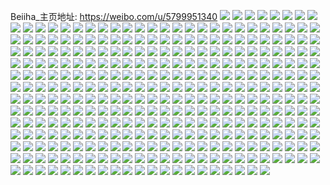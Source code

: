 Beiiha_主页地址: https://weibo.com/u/5799951340 
![](https://wx4.sinaimg.cn/mw2000/006kw0igly1h9i99sl8rhj30u014047m.jpg) 
![](https://wx4.sinaimg.cn/mw2000/006kw0igly1h9i99j6fqoj30u0140n2y.jpg) 
![](https://wx4.sinaimg.cn/mw2000/006kw0igly1h9i998jw00j30u0140qa4.jpg) 
![](https://wx4.sinaimg.cn/mw2000/006kw0igly1h9i99e47ksj30u0140q96.jpg) 
![](https://wx4.sinaimg.cn/mw2000/006kw0igly1h9i9958qyvj30u01407b1.jpg) 
![](https://wx4.sinaimg.cn/mw2000/006kw0igly1h9i99z9zszj30u01407a5.jpg) 
![](https://wx4.sinaimg.cn/mw2000/006kw0igly1h902e22z6vj30u01407el.jpg) 
![](https://wx4.sinaimg.cn/mw2000/006kw0igly1h902e70qssj30u014047a.jpg) 
![](https://wx4.sinaimg.cn/mw2000/006kw0igly1h902eaucwtj30u0140n7h.jpg) 
![](https://wx4.sinaimg.cn/mw2000/006kw0igly1h902e4m1xij30u0140gwk.jpg) 
![](https://wx4.sinaimg.cn/mw2000/006kw0igly1h8qp357pa7j30u0140jzs.jpg) 
![](https://wx4.sinaimg.cn/mw2000/006kw0igly1h8qp34rcl7j30u0140q9i.jpg) 
![](https://wx4.sinaimg.cn/mw2000/006kw0igly1h8qp33af9oj30u0140wk0.jpg) 
![](https://wx4.sinaimg.cn/mw2000/006kw0igly1h8qp35ktggj30u0140gqe.jpg) 
![](https://wx4.sinaimg.cn/mw2000/006kw0igly1h8qp34bru4j30u01407by.jpg) 
![](https://wx4.sinaimg.cn/mw2000/006kw0igly1h8qp33uug2j30u0140jwo.jpg) 
![](https://wx4.sinaimg.cn/mw2000/006kw0igly1h8gf6uwfdlj30u0140gsx.jpg) 
![](https://wx4.sinaimg.cn/mw2000/006kw0igly1h83npox277j32c03404qs.jpg) 
![](https://wx4.sinaimg.cn/mw2000/006kw0igly1h83nqull5ij31sc2ds4qr.jpg) 
![](https://wx4.sinaimg.cn/mw2000/006kw0igly1h83nq51zzfj32c03407wk.jpg) 
![](https://wx4.sinaimg.cn/mw2000/006kw0igly1h83nr3xk8kj32612w21kz.jpg) 
![](https://wx4.sinaimg.cn/mw2000/006kw0igly1h83npx5zw0j31sq2eau0y.jpg) 
![](https://wx4.sinaimg.cn/mw2000/006kw0igly1h83nqcg75jj32c03407wk.jpg) 
![](https://wx4.sinaimg.cn/mw2000/006kw0igly1h7omn6v42wj32c03404qp.jpg) 
![](https://wx4.sinaimg.cn/mw2000/006kw0igly1h7omn9rx2mj32c03401ig.jpg) 
![](https://wx4.sinaimg.cn/mw2000/006kw0igly1h7omn8ufv6j32c03407wi.jpg) 
![](https://wx4.sinaimg.cn/mw2000/006kw0igly1h7omn5via1j32c03401ky.jpg) 
![](https://wx4.sinaimg.cn/mw2000/006kw0igly1h7mgxc5g95j32b23067wi.jpg) 
![](https://wx4.sinaimg.cn/mw2000/006kw0igly1h7mgx9ompcj32c03401kz.jpg) 
![](https://wx4.sinaimg.cn/mw2000/006kw0igly1h7mgxauh7ij31401hcncv.jpg) 
![](https://wx4.sinaimg.cn/mw2000/006kw0igly1h7mgxdqxn6j326u2x4npd.jpg) 
![](https://wx4.sinaimg.cn/mw2000/006kw0igly1h7hfimues2j324s2uekjl.jpg) 
![](https://wx4.sinaimg.cn/mw2000/006kw0igly1h7hfirparbj326r2x0npd.jpg) 
![](https://wx4.sinaimg.cn/mw2000/006kw0igly1h7hfj3v34tj31kx2dddsp.jpg) 
![](https://wx4.sinaimg.cn/mw2000/006kw0igly1h7hfj5ct4sj31kx2ddhdu.jpg) 
![](https://wx4.sinaimg.cn/mw2000/006kw0igly1h7hfj00h2rj31kx2dd7fx.jpg) 
![](https://wx4.sinaimg.cn/mw2000/006kw0igly1h7ggji47u8j31p729lb2a.jpg) 
![](https://wx4.sinaimg.cn/mw2000/006kw0igly1h7ek48uulij32c0340hdt.jpg) 
![](https://wx4.sinaimg.cn/mw2000/006kw0igly1h7ek4ag4hij31r0340hdt.jpg) 
![](https://wx4.sinaimg.cn/mw2000/006kw0igly1h7ek4bi51mj31r0340e81.jpg) 
![](https://wx4.sinaimg.cn/mw2000/006kw0igly1h7ek3zu5rij32c03407wh.jpg) 
![](https://wx4.sinaimg.cn/mw2000/006kw0igly1h7ek41oqkvj32c03404qp.jpg) 
![](https://wx4.sinaimg.cn/mw2000/006kw0igly1h7ek439t22j32c03404qq.jpg) 
![](https://wx4.sinaimg.cn/mw2000/006kw0igly1h7ek45partj32c0340b29.jpg) 
![](https://wx4.sinaimg.cn/mw2000/006kw0igly1h7ek47n8ktj32c03401ky.jpg) 
![](https://wx4.sinaimg.cn/mw2000/006kw0igly1h7ek44op69j32c03404qq.jpg) 
![](https://wx4.sinaimg.cn/mw2000/006kw0igly1h7al4zhz2pj30u0140gr5.jpg) 
![](https://wx4.sinaimg.cn/mw2000/006kw0igly1h7al4y7ozej30u0140n9k.jpg) 
![](https://wx4.sinaimg.cn/mw2000/006kw0igly1h7al4xu6rjj30u0140tgq.jpg) 
![](https://wx4.sinaimg.cn/mw2000/006kw0igly1h7al4zvrqhj30u0140adz.jpg) 
![](https://wx4.sinaimg.cn/mw2000/006kw0igly1h704uxt55pj30u0190139.jpg) 
![](https://wx4.sinaimg.cn/mw2000/006kw0igly1h704uxdghoj30u0190q7x.jpg) 
![](https://wx4.sinaimg.cn/mw2000/006kw0igly1h704uwv4vbj30u01900z6.jpg) 
![](https://wx4.sinaimg.cn/mw2000/006kw0igly1h704uw5dx9j30sg1kwqco.jpg) 
![](https://wx4.sinaimg.cn/mw2000/006kw0igly1h704uva3csj30u0190dqt.jpg) 
![](https://wx4.sinaimg.cn/mw2000/006kw0igly1h704uydothj30u019045m.jpg) 
![](https://wx4.sinaimg.cn/mw2000/006kw0igly1h6w1o9n10sj30u01407dl.jpg) 
![](https://wx4.sinaimg.cn/mw2000/006kw0igly1h6w1oa5yhdj30u014048l.jpg) 
![](https://wx4.sinaimg.cn/mw2000/006kw0igly1h6vzyqkbhuj30u00u0afx.jpg) 
![](https://wx4.sinaimg.cn/mw2000/006kw0igly1h6vzve8c2rj30u00u0abv.jpg) 
![](https://wx4.sinaimg.cn/mw2000/006kw0igly1h6s9102n7uj30u0140dij.jpg) 
![](https://wx4.sinaimg.cn/mw2000/006kw0igly1h6s912y1olj30u0140n50.jpg) 
![](https://wx4.sinaimg.cn/mw2000/006kw0igly1h6s9150y19j30u01407fo.jpg) 
![](https://wx4.sinaimg.cn/mw2000/006kw0igly1h6s9170l7jj30u014045w.jpg) 
![](https://wx4.sinaimg.cn/mw2000/006kw0igly1h6s911ol4tj30u0140grm.jpg) 
![](https://wx4.sinaimg.cn/mw2000/006kw0igly1h6k8q4lgyfj30u014079m.jpg) 
![](https://wx4.sinaimg.cn/mw2000/006kw0igly1h6k8pygg17j30u0140n41.jpg) 
![](https://wx4.sinaimg.cn/mw2000/006kw0igly1h6k8pwlopkj30u0140n1w.jpg) 
![](https://wx4.sinaimg.cn/mw2000/006kw0igly1h6k8q5jdb5j30u01407a0.jpg) 
![](https://wx4.sinaimg.cn/mw2000/006kw0igly1h6k8pvsv2jj30u0140aaf.jpg) 
![](https://wx4.sinaimg.cn/mw2000/006kw0igly1h6k8q6njr8j30u014078f.jpg) 
![](https://wx4.sinaimg.cn/mw2000/006kw0igly1h6hqdy2ww6j30u0140gni.jpg) 
![](https://wx4.sinaimg.cn/mw2000/006kw0igly1h6hqe3u14vj30u0140jt6.jpg) 
![](https://wx4.sinaimg.cn/mw2000/006kw0igly1h6hqdz1xl6j30u0140ahp.jpg) 
![](https://wx4.sinaimg.cn/mw2000/006kw0igly1h6hqe55n2gj30u01400vd.jpg) 
![](https://wx4.sinaimg.cn/mw2000/006kw0igly1h6hqdzvu1sj30u0141ac1.jpg) 
![](https://wx4.sinaimg.cn/mw2000/006kw0igly1h6hqdxj9a0j30u0140n3f.jpg) 
![](https://wx4.sinaimg.cn/mw2000/006kw0igly1h6hqe1dt7tj30u0140gsy.jpg) 
![](https://wx4.sinaimg.cn/mw2000/006kw0igly1h6hqe2fhymj30u0140gx7.jpg) 
![](https://wx4.sinaimg.cn/mw2000/006kw0igly1h6hqe35tvyj30u014042o.jpg) 
![](https://wx4.sinaimg.cn/mw2000/006kw0igly1h6eb383vpxj30u0140wmg.jpg) 
![](https://wx4.sinaimg.cn/mw2000/006kw0igly1h6eb35lylyj30u0132wki.jpg) 
![](https://wx4.sinaimg.cn/mw2000/006kw0igly1h6eb36elclj30u0140dnl.jpg) 
![](https://wx4.sinaimg.cn/mw2000/006kw0igly1h6eb379d43j30u0140qb0.jpg) 
![](https://wx4.sinaimg.cn/mw2000/006kw0igly1h6eb38z7eqj30u014045y.jpg) 
![](https://wx4.sinaimg.cn/mw2000/006kw0igly1h61n1jj9orj30u014078s.jpg) 
![](https://wx4.sinaimg.cn/mw2000/006kw0igly1h61n1mwhi7j30u01400x4.jpg) 
![](https://wx4.sinaimg.cn/mw2000/006kw0igly1h61n1t8josj30u01400xd.jpg) 
![](https://wx4.sinaimg.cn/mw2000/006kw0igly1h61n1flu7fj30u01407az.jpg) 
![](https://wx4.sinaimg.cn/mw2000/006kw0igly1h61n1hfkndj30u0140tbu.jpg) 
![](https://wx4.sinaimg.cn/mw2000/006kw0igly1h61n1qqv1wj30u0140wp8.jpg) 
![](https://wx4.sinaimg.cn/mw2000/006kw0igly1h5vvtj41tcj30u00u0n67.jpg) 
![](https://wx4.sinaimg.cn/mw2000/006kw0igly1h5vvtp8azoj30u00u0dn3.jpg) 
![](https://wx4.sinaimg.cn/mw2000/006kw0igly1h5vvthll8ij30u00u0qbd.jpg) 
![](https://wx4.sinaimg.cn/mw2000/006kw0igly1h5vvtq4k43j30u00u0n4n.jpg) 
![](https://wx4.sinaimg.cn/mw2000/006kw0igly1h5s2wokoztj30u014012f.jpg) 
![](https://wx4.sinaimg.cn/mw2000/006kw0igly1h5foagbxryj30u0140dnd.jpg) 
![](https://wx4.sinaimg.cn/mw2000/006kw0igly1h5foafclo3j30u0140wli.jpg) 
![](https://wx4.sinaimg.cn/mw2000/006kw0igly1h5foae0d6pj30u01400yf.jpg) 
![](https://wx4.sinaimg.cn/mw2000/006kw0igly1h5foahli7rj30u0140qaa.jpg) 
![](https://wx4.sinaimg.cn/mw2000/006kw0igly1h5esi07o8kj30u01syqae.jpg) 
![](https://wx4.sinaimg.cn/mw2000/006kw0igly1h5esdh8wf1j30u01sygv3.jpg) 
![](https://wx4.sinaimg.cn/mw2000/006kw0igly1h54ehnvtahj30tz0h0gnp.jpg) 
![](https://wx4.sinaimg.cn/mw2000/006kw0igly1h52ngvn3aej322z2rz4qq.jpg) 
![](https://wx4.sinaimg.cn/mw2000/006kw0igly1h52ncqiij2j32522urkjm.jpg) 
![](https://wx4.sinaimg.cn/mw2000/006kw0igly1h52ncvlmjuj32c0340u0y.jpg) 
![](https://wx4.sinaimg.cn/mw2000/006kw0igly1h52nd8gdyjj327p2y9qv6.jpg) 
![](https://wx4.sinaimg.cn/mw2000/006kw0igly1h52ndbsz4yj32c03401kz.jpg) 
![](https://wx4.sinaimg.cn/mw2000/006kw0igly1h52ndhndctj32c03404qr.jpg) 
![](https://wx4.sinaimg.cn/mw2000/006kw0igly1h52ngxlm8yj32c0340npd.jpg) 
![](https://wx4.sinaimg.cn/mw2000/006kw0igly1h52nfrd3mwj326c2wg1ky.jpg) 
![](https://wx4.sinaimg.cn/mw2000/006kw0igly1h52ndedgi9j31sc2dse82.jpg) 
![](https://wx4.sinaimg.cn/mw2000/006kw0igly1h4txuy0ctjj30u00u0dk9.jpg) 
![](https://wx4.sinaimg.cn/mw2000/006kw0igly1h4txv0pojkj30pb0pb7ac.jpg) 
![](https://wx4.sinaimg.cn/mw2000/006kw0igly1h4pc16gj8aj30yi1pcaxb.jpg) 
![](https://wx4.sinaimg.cn/mw2000/006kw0igly1h4pc16yzwzj30yi1pcqsx.jpg) 
![](https://wx4.sinaimg.cn/mw2000/006kw0igly1h4kl06wf5zj30u0140tgs.jpg) 
![](https://wx4.sinaimg.cn/mw2000/006kw0igly1h4kl078kyyj30u0140432.jpg) 
![](https://wx4.sinaimg.cn/mw2000/006kw0igly1h4kl04w7czj30u0140ahd.jpg) 
![](https://wx4.sinaimg.cn/mw2000/006kw0igly1h4kl0612m9j30u0140464.jpg) 
![](https://wx4.sinaimg.cn/mw2000/006kw0igly1h4kl07qgtoj30u0140dme.jpg) 
![](https://wx4.sinaimg.cn/mw2000/006kw0igly1h4kl04m159j30u01hcnb2.jpg) 
![](https://wx4.sinaimg.cn/mw2000/006kw0igly1h4kl06fdg9j30u01hck0u.jpg) 
![](https://wx4.sinaimg.cn/mw2000/006kw0igly1h4kl05hz61j30u0140n44.jpg) 
![](https://wx4.sinaimg.cn/mw2000/006kw0igly1h4kl057ol6j30u0140jym.jpg) 
![](https://wx4.sinaimg.cn/mw2000/006kw0igly1h4h2nyvhv4j30u0140gue.jpg) 
![](https://wx4.sinaimg.cn/mw2000/006kw0igly1h4h2nzksbxj30u0140gu3.jpg) 
![](https://wx4.sinaimg.cn/mw2000/006kw0igly1h4bi1ie5p8j30u0140jxi.jpg) 
![](https://wx4.sinaimg.cn/mw2000/006kw0igly1h4bi1lcfg4j30u0140wk1.jpg) 
![](https://wx4.sinaimg.cn/mw2000/006kw0igly1h4bi1noy9bj30u0140q9m.jpg) 
![](https://wx4.sinaimg.cn/mw2000/006kw0igly1h4bi1b574cj30u0140ahc.jpg) 
![](https://wx4.sinaimg.cn/mw2000/006kw0igly1h4bi21vp49j30u0140wlu.jpg) 
![](https://wx4.sinaimg.cn/mw2000/006kw0igly1h4bi1eujk1j30u0140n4n.jpg) 
![](https://wx4.sinaimg.cn/mw2000/006kw0igly1h3yac84b7qj30u0140thl.jpg) 
![](https://wx4.sinaimg.cn/mw2000/006kw0igly1h3v6rld6edj32c03404qq.jpg) 
![](https://wx4.sinaimg.cn/mw2000/006kw0igly1h3v6rdguo5j32c0340b2a.jpg) 
![](https://wx4.sinaimg.cn/mw2000/006kw0igly1h3v6r5ocbrj32c03404qs.jpg) 
![](https://wx4.sinaimg.cn/mw2000/006kw0igly1h3v6rinxm1j32c0340e82.jpg) 
![](https://wx4.sinaimg.cn/mw2000/006kw0igly1h3v6r9jf63j32c0340x6r.jpg) 
![](https://wx4.sinaimg.cn/mw2000/006kw0igly1h3o8lw10q2j30yi1egax4.jpg) 
![](https://wx4.sinaimg.cn/mw2000/006kw0igly1h3o8lwq8l6j30yi1ev7t5.jpg) 
![](https://wx4.sinaimg.cn/mw2000/006kw0igly1h3o8lxemftj30yi1edwyf.jpg) 
![](https://wx4.sinaimg.cn/mw2000/006kw0igly1h3o8m410i1j31sc2ds4qq.jpg) 
![](https://wx4.sinaimg.cn/mw2000/006kw0igly1h3kejb0bumj31sc2dshdu.jpg) 
![](https://wx4.sinaimg.cn/mw2000/006kw0igly1h3kejf4s74j32c0340b2a.jpg) 
![](https://wx4.sinaimg.cn/mw2000/006kw0igly1h3kejlg279j32c03404qr.jpg) 
![](https://wx4.sinaimg.cn/mw2000/006kw0igly1h3kejr85vyj32c03404qr.jpg) 
![](https://wx4.sinaimg.cn/mw2000/006kw0igly1h3kejwadejj32c03404qr.jpg) 
![](https://wx4.sinaimg.cn/mw2000/006kw0igly1h3g5efywvcj30yi1pch5n.jpg) 
![](https://wx4.sinaimg.cn/mw2000/006kw0igly1h3g5ef9lr7j31sc2dse82.jpg) 
![](https://wx4.sinaimg.cn/mw2000/006kw0igly1h3dtm0ns8mj30u01sydn0.jpg) 
![](https://wx4.sinaimg.cn/mw2000/006kw0igly1h3dd32ah92j30u0140dlx.jpg) 
![](https://wx4.sinaimg.cn/mw2000/006kw0igly1h3dd2zk2pbj30u015l0z8.jpg) 
![](https://wx4.sinaimg.cn/mw2000/006kw0igly1h3dd332f1kj30u0140aid.jpg) 
![](https://wx4.sinaimg.cn/mw2000/006kw0igly1h3dd33oqwqj30u0140dle.jpg) 
![](https://wx4.sinaimg.cn/mw2000/006kw0igly1h3dd34d4m1j30u01400z0.jpg) 
![](https://wx4.sinaimg.cn/mw2000/006kw0igly1h3dd309wk1j30u0140ah0.jpg) 
![](https://wx4.sinaimg.cn/mw2000/006kw0igly1h3dd31nt0pj30u0140gs8.jpg) 
![](https://wx4.sinaimg.cn/mw2000/006kw0igly1h3dd6jc8z5j30u01hcakh.jpg) 
![](https://wx4.sinaimg.cn/mw2000/006kw0igly1h3dd6k8ehgj30u01hcanv.jpg) 
![](https://wx4.sinaimg.cn/mw2000/006kw0igly1h3b6k611tqj30u0140gqn.jpg) 
![](https://wx4.sinaimg.cn/mw2000/006kw0igly1h3b6k4rtttj30u0140n3h.jpg) 
![](https://wx4.sinaimg.cn/mw2000/006kw0igly1h3b6k7vs4hj30u0140dn5.jpg) 
![](https://wx4.sinaimg.cn/mw2000/006kw0igly1h3b6j68ntcj30u0131dnc.jpg) 
![](https://wx4.sinaimg.cn/mw2000/006kw0igly1h37mzqjlzwj30u017r47l.jpg) 
![](https://wx4.sinaimg.cn/mw2000/006kw0igly1h37mzpwe81j30u017uqc2.jpg) 
![](https://wx4.sinaimg.cn/mw2000/006kw0igly1h37mzpg24kj30u017v7fj.jpg) 
![](https://wx4.sinaimg.cn/mw2000/006kw0igly1h35g8r538xj30u01407c4.jpg) 
![](https://wx4.sinaimg.cn/mw2000/006kw0igly1h35g8sge60j30u00wq7ci.jpg) 
![](https://wx4.sinaimg.cn/mw2000/006kw0igly1h35g8u9cc4j30u0140k0i.jpg) 
![](https://wx4.sinaimg.cn/mw2000/006kw0igly1h35g9awqt5j30u0141wmu.jpg) 
![](https://wx4.sinaimg.cn/mw2000/006kw0igly1h35g8zyvhjj30u01407cp.jpg) 
![](https://wx4.sinaimg.cn/mw2000/006kw0igly1h35g8pi47qj30u01407d8.jpg) 
![](https://wx4.sinaimg.cn/mw2000/006kw0igly1h35g8q5exoj30u014011u.jpg) 
![](https://wx4.sinaimg.cn/mw2000/006kw0igly1h30w1snt4qj30u01hcaoi.jpg) 
![](https://wx4.sinaimg.cn/mw2000/006kw0igly1h30w1rervjj30u01hc15a.jpg) 
![](https://wx4.sinaimg.cn/mw2000/006kw0igly1h30w2vtw0fj30u01hcds9.jpg) 
![](https://wx4.sinaimg.cn/mw2000/006kw0igly1h30w1tnljkj30u01hcwq1.jpg) 
![](https://wx4.sinaimg.cn/mw2000/006kw0igly1h30w1r1keaj30u01hc7ii.jpg) 
![](https://wx4.sinaimg.cn/mw2000/006kw0igly1h30w1qigbgj30u01hcwqb.jpg) 
![](https://wx4.sinaimg.cn/mw2000/006kw0igly1h2wbcxyygfj30u01407br.jpg) 
![](https://wx4.sinaimg.cn/mw2000/006kw0igly1h2wbcyu2d1j30u0140gtq.jpg) 
![](https://wx4.sinaimg.cn/mw2000/006kw0igly1h2wbczjbf1j30u0140do8.jpg) 
![](https://wx4.sinaimg.cn/mw2000/006kw0igly1h2to3e50k7j30u01hc15w.jpg) 
![](https://wx4.sinaimg.cn/mw2000/006kw0igly1h2to3d22mdj30u01hcaqt.jpg) 
![](https://wx4.sinaimg.cn/mw2000/006kw0igly1h2to380urjj30u014016n.jpg) 
![](https://wx4.sinaimg.cn/mw2000/006kw0igly1h2to39fdbjj30u01404bk.jpg) 
![](https://wx4.sinaimg.cn/mw2000/006kw0igly1h2to3avt0bj30u0140aly.jpg) 
![](https://wx4.sinaimg.cn/mw2000/006kw0igly1h2to36pb4ej30u0140n46.jpg) 
![](https://wx4.sinaimg.cn/mw2000/006kw0igly1h2to3k54l6j31400u0tia.jpg) 
![](https://wx4.sinaimg.cn/mw2000/006kw0igly1h2pfr18ybxj30u013zqb0.jpg) 
![](https://wx4.sinaimg.cn/mw2000/006kw0igly1h2pfr1masgj30u013z46l.jpg) 
![](https://wx4.sinaimg.cn/mw2000/006kw0igly1h2pfr236azj30u0140gtp.jpg) 
![](https://wx4.sinaimg.cn/mw2000/006kw0igly1h2lm9jtzaoj30u0140tg0.jpg) 
![](https://wx4.sinaimg.cn/mw2000/006kw0igly1h2lm9kdn73j30u014045q.jpg) 
![](https://wx4.sinaimg.cn/mw2000/006kw0igly1h2kqp3vnarj30u00u0djx.jpg) 
![](https://wx4.sinaimg.cn/mw2000/006kw0igly1h2ilyyr9grj30u0140n5g.jpg) 
![](https://wx4.sinaimg.cn/mw2000/006kw0igly1h2ilyzx6dwj30u01407cd.jpg) 
![](https://wx4.sinaimg.cn/mw2000/006kw0igly1h2ilz0n6d9j30u0140n3v.jpg) 
![](https://wx4.sinaimg.cn/mw2000/006kw0igly1h2ilyz2ai4j30u01hcguz.jpg) 
![](https://wx4.sinaimg.cn/mw2000/006kw0igly1h2ilz0zcs7j30u0190jwp.jpg) 
![](https://wx4.sinaimg.cn/mw2000/006kw0igly1h2g1nqwazbj30u0140qb4.jpg) 
![](https://wx4.sinaimg.cn/mw2000/006kw0igly1h2g1nrbio1j30u014047x.jpg) 
![](https://wx4.sinaimg.cn/mw2000/006kw0igly1h2g1npxr5lj30u0140dql.jpg) 
![](https://wx4.sinaimg.cn/mw2000/006kw0igly1h2g1npe1thj30u0140qdw.jpg) 
![](https://wx4.sinaimg.cn/mw2000/006kw0igly1h2g1ns963gj30u0140wpd.jpg) 
![](https://wx4.sinaimg.cn/mw2000/006kw0igly1h2g1nrogfrj30u0140dnr.jpg) 
![](https://wx4.sinaimg.cn/mw2000/006kw0igly1h2g1nqdgjcj30u0140aib.jpg) 
![](https://wx4.sinaimg.cn/mw2000/006kw0igly1h2g1ovjollj30u0140k3d.jpg) 
![](https://wx4.sinaimg.cn/mw2000/006kw0igly1h2g1ntnelwj30u0140k23.jpg) 
![](https://wx4.sinaimg.cn/mw2000/006kw0igly1h2ds60trxzj30u01dhjx9.jpg) 
![](https://wx4.sinaimg.cn/mw2000/006kw0igly1h2ds615p0ej30u01deq98.jpg) 
![](https://wx4.sinaimg.cn/mw2000/006kw0igly1h2ds6096k4j30u01de44j.jpg) 
![](https://wx4.sinaimg.cn/mw2000/006kw0igly1h2ds61g52mj30u01dxn36.jpg) 
![](https://wx4.sinaimg.cn/mw2000/006kw0igly1h2ds62km4wj30u0140n1j.jpg) 
![](https://wx4.sinaimg.cn/mw2000/006kw0igly1h2ds918o62j30u0190n2d.jpg) 
![](https://wx4.sinaimg.cn/mw2000/006kw0igly1h294ym2vxvj30u014012z.jpg) 
![](https://wx4.sinaimg.cn/mw2000/006kw0igly1h294ynax11j30u0140gw3.jpg) 
![](https://wx4.sinaimg.cn/mw2000/006kw0igly1h294ynmsg4j30u0141485.jpg) 
![](https://wx4.sinaimg.cn/mw2000/006kw0igly1h294yolgngj30u0140k0g.jpg) 
![](https://wx4.sinaimg.cn/mw2000/006kw0igly1h294yoadbtj30u0140gw1.jpg) 
![](https://wx4.sinaimg.cn/mw2000/006kw0igly1h294ypejnfj30u014011m.jpg) 
![](https://wx4.sinaimg.cn/mw2000/006kw0igly1h276y4ig6nj30u013zahh.jpg) 
![](https://wx4.sinaimg.cn/mw2000/006kw0igly1h248c9js0wj308c06iq2u.jpg) 
![](https://wx4.sinaimg.cn/mw2000/006kw0igly1h211xu8zgwj30u0140k1y.jpg) 
![](https://wx4.sinaimg.cn/mw2000/006kw0igly1h211xulmsvj30u01407gz.jpg) 
![](https://wx4.sinaimg.cn/mw2000/006kw0igly1h211xtbn4oj30u0140n7s.jpg) 
![](https://wx4.sinaimg.cn/mw2000/006kw0igly1h1vkg9o2lcj30u01407bl.jpg) 
![](https://wx4.sinaimg.cn/mw2000/006kw0igly1h1vkgceon1j30u0141ahu.jpg) 
![](https://wx4.sinaimg.cn/mw2000/006kw0igly1h1vkgd7ajbj30u0141gta.jpg) 
![](https://wx4.sinaimg.cn/mw2000/006kw0igly1h1vkgbt5jmj30u0140ahu.jpg) 
![](https://wx4.sinaimg.cn/mw2000/006kw0igly1h1o2wq0nkcj30u013ln87.jpg) 
![](https://wx4.sinaimg.cn/mw2000/006kw0igly1h1o2wqr8vjj30u014011o.jpg) 
![](https://wx4.sinaimg.cn/mw2000/006kw0igly1h1o2wnndnpj30u014012a.jpg) 
![](https://wx4.sinaimg.cn/mw2000/006kw0igly1h1o2wpkswxj30u013iwlv.jpg) 
![](https://wx4.sinaimg.cn/mw2000/006kw0igly1h1o2wozxlbj30u013zk4i.jpg) 
![](https://wx4.sinaimg.cn/mw2000/006kw0igly1h1o2wmr8hhj30u014048f.jpg) 
![](https://wx4.sinaimg.cn/mw2000/006kw0igly1h1o2wn553bj30u0140dpq.jpg) 
![](https://wx4.sinaimg.cn/mw2000/006kw0igly1h1o2wmerdvj30u01407df.jpg) 
![](https://wx4.sinaimg.cn/mw2000/006kw0igly1h1o2wol97tj30u0140djj.jpg) 
![](https://wx4.sinaimg.cn/mw2000/006kw0igly1h1oln6vnuej30u0140jyx.jpg) 
![](https://wx4.sinaimg.cn/mw2000/006kw0igly1h1oln6cmhmj30u014045p.jpg) 
![](https://wx4.sinaimg.cn/mw2000/006kw0igly1h1lm6waqp9j30u0140qf1.jpg) 
![](https://wx4.sinaimg.cn/mw2000/006kw0igly1h1lm6y322gj30u01407d0.jpg) 
![](https://wx4.sinaimg.cn/mw2000/006kw0igly1h1g8bprtu6j30u0140afn.jpg) 
![](https://wx4.sinaimg.cn/mw2000/006kw0igly1h1g8bns3pej30u0140dkl.jpg) 
![](https://wx4.sinaimg.cn/mw2000/006kw0igly1h1g8bolb4lj30u0140jw6.jpg) 
![](https://wx4.sinaimg.cn/mw2000/006kw0igly1h1g8bo3fdtj30u01400xj.jpg) 
![](https://wx4.sinaimg.cn/mw2000/006kw0igly1h1g8bpaq9aj30u0140n3d.jpg) 
![](https://wx4.sinaimg.cn/mw2000/006kw0igly1h1g8bq26d3j30u0141n3d.jpg) 
![](https://wx4.sinaimg.cn/mw2000/006kw0igly1h1g8bnh73tj30u0189q9c.jpg) 
![](https://wx4.sinaimg.cn/mw2000/006kw0igly1h1g8bozwnij30u01b7teu.jpg) 
![](https://wx4.sinaimg.cn/mw2000/006kw0igly1h1g8bqdnvhj30n013kafk.jpg) 
![](https://wx4.sinaimg.cn/mw2000/006kw0igly1h1dsnt6p80j30u013zn73.jpg) 
![](https://wx4.sinaimg.cn/mw2000/006kw0igly1h1dso4eai4j30u0140n6t.jpg) 
![](https://wx4.sinaimg.cn/mw2000/006kw0igly1h1dso0x438j30u0140qgt.jpg) 
![](https://wx4.sinaimg.cn/mw2000/006kw0igly1h1dso5e89aj30u0140aom.jpg) 
![](https://wx4.sinaimg.cn/mw2000/006kw0igly1h1dso2801kj30u0140k6e.jpg) 
![](https://wx4.sinaimg.cn/mw2000/006kw0igly1h1dso65wxpj30u013zk3d.jpg) 
![](https://wx4.sinaimg.cn/mw2000/006kw0igly1h1dso095oyj30u015t13h.jpg) 
![](https://wx4.sinaimg.cn/mw2000/006kw0igly1h1dso6rjmgj30u01407es.jpg) 
![](https://wx4.sinaimg.cn/mw2000/006kw0igly1h1apnwtolaj30u0140n4d.jpg) 
![](https://wx4.sinaimg.cn/mw2000/006kw0igly1h1apnx9km9j30u014010g.jpg) 
![](https://wx4.sinaimg.cn/mw2000/006kw0igly1h18cvg9msaj30u01kbjwp.jpg) 
![](https://wx4.sinaimg.cn/mw2000/006kw0igly1h18cvox5m9j30u01j9wic.jpg) 
![](https://wx4.sinaimg.cn/mw2000/006kw0igly1h13t3xxd1ij30u0140dq6.jpg) 
![](https://wx4.sinaimg.cn/mw2000/006kw0igly1h13t3xjl7mj30u013zguw.jpg) 
![](https://wx4.sinaimg.cn/mw2000/006kw0igly1h13t3ybvj2j30u0140ti5.jpg) 
![](https://wx4.sinaimg.cn/mw2000/006kw0igly1h12km9zhvmj30u0141dqg.jpg) 
![](https://wx4.sinaimg.cn/mw2000/006kw0igly1h12kmc1upwj30u0190k0j.jpg) 
![](https://wx4.sinaimg.cn/mw2000/006kw0igly1h12kmf0c9jj30u01907ea.jpg) 
![](https://wx4.sinaimg.cn/mw2000/006kw0igly1h12kol3r7aj30u01900yg.jpg) 
![](https://wx4.sinaimg.cn/mw2000/006kw0igly1h0xcnxj1qqj30u013v7f2.jpg) 
![](https://wx4.sinaimg.cn/mw2000/006kw0igly1h0xcnzbm4wj30u0140tk1.jpg) 
![](https://wx4.sinaimg.cn/mw2000/006kw0igly1h0xco0sdq0j30u0140dpl.jpg) 
![](https://wx4.sinaimg.cn/mw2000/006kw0igly1h0xco1qmdnj30u01407ea.jpg) 
![](https://wx4.sinaimg.cn/mw2000/006kw0igly1h0xcnuljhzj30u01407et.jpg) 
![](https://wx4.sinaimg.cn/mw2000/006kw0igly1h0xco2z7u6j30u0140akg.jpg) 
![](https://wx4.sinaimg.cn/mw2000/006kw0igly1h0xco3uzfkj30u014011y.jpg) 
![](https://wx4.sinaimg.cn/mw2000/006kw0igly1h0xco4ze4ij30u0141dqg.jpg) 
![](https://wx4.sinaimg.cn/mw2000/006kw0igly1h0vp115cckj30u00z110k.jpg) 
![](https://wx4.sinaimg.cn/mw2000/006kw0igly1h0vp10pqasj30u014046l.jpg) 
![](https://wx4.sinaimg.cn/mw2000/006kw0igly1h0vp11onlvj30u013z46z.jpg) 
![](https://wx4.sinaimg.cn/mw2000/006kw0igly1h0vp128ziqj30u0140ajj.jpg) 
![](https://wx4.sinaimg.cn/mw2000/006kw0igly1h0vp12mj9bj30u013zdon.jpg) 
![](https://wx4.sinaimg.cn/mw2000/006kw0igly1h0vp12xzdkj30u013zqbv.jpg) 
![](https://wx4.sinaimg.cn/mw2000/006kw0igly1h0ps5p60qhj30u0157q8x.jpg) 
![](https://wx4.sinaimg.cn/mw2000/006kw0igly1h0qfp3s0qsj30u01407ag.jpg) 
![](https://wx4.sinaimg.cn/mw2000/006kw0igly1h0ps5qxys4j30u0140dm5.jpg) 
![](https://wx4.sinaimg.cn/mw2000/006kw0igly1h0ps5rqlurj30u0141age.jpg) 
![](https://wx4.sinaimg.cn/mw2000/006kw0igly1h0n4ubcmkkj30u0140q7w.jpg) 
![](https://wx4.sinaimg.cn/mw2000/006kw0igly1h0gdhmqflvj30u00u00xh.jpg) 
![](https://wx4.sinaimg.cn/mw2000/006kw0igly1h0ao68s9h9j30u019079l.jpg) 
![](https://wx4.sinaimg.cn/mw2000/006kw0igly1h005f4fri2j30u0140jyb.jpg) 
![](https://wx4.sinaimg.cn/mw2000/006kw0igly1h005f4qg5dj30u0140tfm.jpg) 
![](https://wx4.sinaimg.cn/mw2000/006kw0igly1h005f3gyfcj30u0140jyi.jpg) 
![](https://wx4.sinaimg.cn/mw2000/006kw0igly1h005f3u2qgj30u0136jyp.jpg) 
![](https://wx4.sinaimg.cn/mw2000/006kw0igly1h005f32m95j30u00u0799.jpg) 
![](https://wx4.sinaimg.cn/mw2000/006kw0igly1h005f2a040j30sg13fgs9.jpg) 
![](https://wx4.sinaimg.cn/mw2000/006kw0igly1h005f76zwxj30sg13en2z.jpg) 
![](https://wx4.sinaimg.cn/mw2000/006kw0igly1gzu7nqtl7lj30u014010v.jpg) 
![](https://wx4.sinaimg.cn/mw2000/006kw0igly1gzu7lutckkj30u01sy10l.jpg) 
![](https://wx4.sinaimg.cn/mw2000/006kw0igly1gz05i275f6j30u00u0wjb.jpg) 
![](https://wx4.sinaimg.cn/mw2000/006kw0igly1gz05i894v6j30u00u0wji.jpg) 
![](https://wx4.sinaimg.cn/mw2000/006kw0igly1gz05i4scwzj30u00u0aey.jpg) 
![](https://wx4.sinaimg.cn/mw2000/006kw0igly1gz05i58lpjj30u00u0dl2.jpg) 
![](https://wx4.sinaimg.cn/mw2000/006kw0igly1gz05i5qrahj30u00u0jwi.jpg) 
![](https://wx4.sinaimg.cn/mw2000/006kw0igly1gz05i6l52oj30u0141qaq.jpg) 
![](https://wx4.sinaimg.cn/mw2000/006kw0igly1gz05i76fctj30u01417a6.jpg) 
![](https://wx4.sinaimg.cn/mw2000/006kw0igly1gz05i8pgknj30ur0u0afm.jpg) 
![](https://wx4.sinaimg.cn/mw2000/006kw0igly1gz05i32w1mj30uf0u079u.jpg) 
![](https://wx4.sinaimg.cn/mw2000/006kw0igly1gufue2zbl5j60u010a10102.jpg) 
![](https://wx4.sinaimg.cn/mw2000/006kw0igly1gufue6mbtkj60u0140gsb02.jpg) 
![](https://wx4.sinaimg.cn/mw2000/006kw0igly1gufue61p9xj60u00yydm602.jpg) 
![](https://wx4.sinaimg.cn/mw2000/006kw0igly1gufue49zd1j60u017hjzj02.jpg) 
![](https://wx4.sinaimg.cn/mw2000/006kw0igly1gufue8ba10j60u0140wlz02.jpg) 
![](https://wx4.sinaimg.cn/mw2000/006kw0igly1gufueaifw5j61400u0dlu02.jpg) 
![](https://wx4.sinaimg.cn/mw2000/006kw0igly1gufue3k1ctj614b0u047202.jpg) 
![](https://wx4.sinaimg.cn/mw2000/006kw0igly1gufue5m75ej61bt0u0jxa02.jpg) 
![](https://wx4.sinaimg.cn/mw2000/006kw0igly1gufue2e0j9j60u0140n1v02.jpg) 
![](https://wx4.sinaimg.cn/mw2000/006kw0igly1gufue7ew8kj60u00u0n6p02.jpg) 
![](https://wx4.sinaimg.cn/mw2000/006kw0igly1gufue9e9v2j60u01md47d02.jpg) 
![](https://wx4.sinaimg.cn/mw2000/006kw0igly1gufue20e7qj60u0140gtc02.jpg) 
![](https://wx4.sinaimg.cn/mw2000/006kw0igly1goj805ra03j32c0340npf.jpg) 
![](https://wx4.sinaimg.cn/mw2000/006kw0igly1goj806pjwfj32bc334b29.jpg) 
![](https://wx4.sinaimg.cn/mw2000/006kw0igly1goj8091lpgj32c0340x6s.jpg) 
![](https://wx4.sinaimg.cn/mw2000/006kw0igly1goj81feim3j31sc1scqv6.jpg) 
![](https://wx4.sinaimg.cn/mw2000/006kw0igly1goj81gd1bmj31sc1scnpe.jpg) 
![](https://wx4.sinaimg.cn/mw2000/006kw0igly1goj81hfh63j31sc1scqv6.jpg) 

